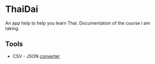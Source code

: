 # ThaiDai

An app help to help you learn Thai. Documentation of the course i am taking.

## Tools

- CSV - JSON [converter](https://www.convertcsv.com/csv-to-json.htm)
